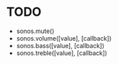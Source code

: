 # TODO

* sonos.mute()
* sonos.volume([value], [callback])
* sonos.bass([value], [callback])
* sonos.treble([value], [callback])